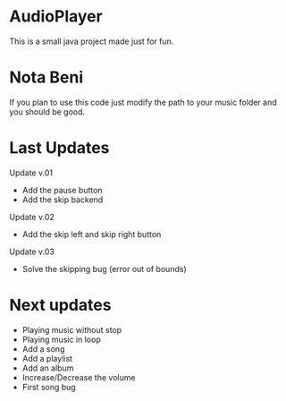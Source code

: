 # AudioPlayer

This is a small java project made just for fun.

# Nota Beni

If you plan to use this code just modify the path to your music folder 
and you should be good.

# Last Updates
Update v.01
* Add the pause button 
* Add the skip backend

Update v.02
* Add the skip left and skip right button

Update v.03
* Solve the skipping bug (error out of bounds)

# Next updates

* Playing music without stop
* Playing music in loop
* Add a song
* Add a playlist
* Add an album
* Increase/Decrease the volume
* First song bug 
